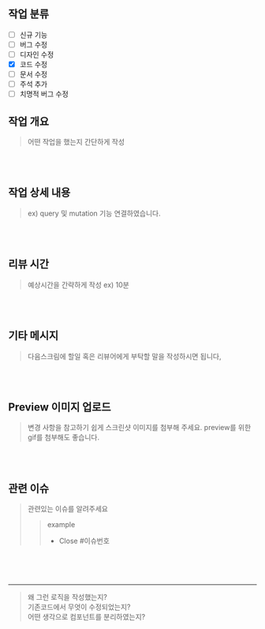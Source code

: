 ## 작업 분류 
- [ ] 신규 기능
- [ ] 버그 수정
- [ ] 디자인 수정
- [X] 코드 수정
- [ ] 문서 수정
- [ ] 주석 추가
- [ ] 치명적 버그 수정

## 작업 개요
> 어떤 작업을 했는지 간단하게 작성
<!-- 아래 작성 -->




<br><br>
## 작업 상세 내용
>  ex) query 및 mutation 기능 연결하였습니다.  
<!-- 아래 작성 -->



<br><br>
## 리뷰 시간
> 예상시간을 간략하게 작성 ex) 10분
<!-- 아래 작성 -->



<br><br>
## 기타 메시지
> 다음스크림에 할일 혹은 리뷰어에게 부탁할 말을 작성하시면 됩니다,
<!-- 아래 작성 -->



<br><br>
## Preview 이미지 업로드
> 변경 사항을 참고하기 쉽게 스크린샷 이미지를 첨부해 주세요. preview를 위한 gif를 첨부해도 좋습니다.
<!-- 아래 작성 -->



<br><br>
## 관련 이슈
> 관련있는 이슈를 알려주세요
>> example
>> - Close #이슈번호
<!-- 아래 작성 -->



<br><br><br>


---
> 왜 그런 로직을 작성했는지?  
기존코드에서 무엇이 수정되었는지?  
어떤 생각으로 컴포넌트를 분리하였는지?
